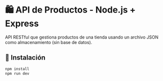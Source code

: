 # 🛍️ API de Productos - Node.js + Express

API RESTful que gestiona productos de una tienda usando un archivo JSON como almacenamiento (sin base de datos).

## 🚀 Instalación

```bash
npm install
npm run dev
